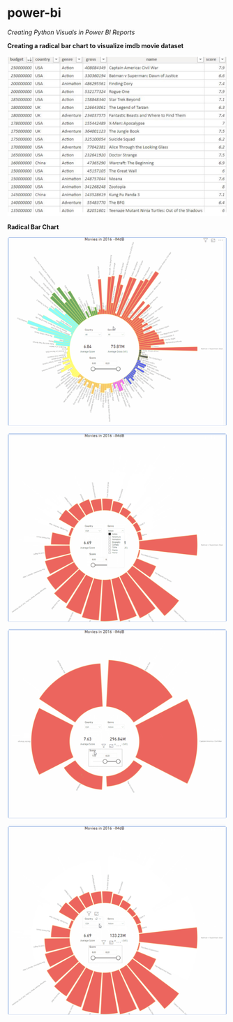 # power-bi

*Creating Python Visuals in Power BI Reports*

**Creating a radical bar chart to visualize imdb movie dataset**

![alt text](https://github.com/neerajtandel-git/power-bi/blob/main/images/imdbDataset.png?raw=true)

**Radical Bar Chart**


![alt text](https://github.com/neerajtandel-git/power-bi/blob/main/images/radicalBarChart_1.png?raw=true)

![alt text](https://github.com/neerajtandel-git/power-bi/blob/main/images/radicalBarChart_2.png?raw=true)

![alt text](https://github.com/neerajtandel-git/power-bi/blob/main/images/radicalBarChart_3.png?raw=true)

![alt text](https://github.com/neerajtandel-git/power-bi/blob/main/images/radicalBarChart_4.png?raw=true)





